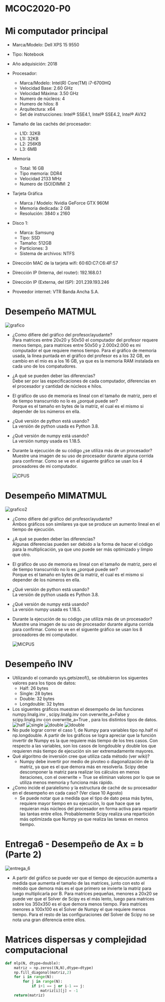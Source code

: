 # MCOC2020-P0

# Mi computador principal

* Marca/Modelo: Dell XPS 15 9550

* Tipo: Notebook

* Año adquisición: 2018

* Procesador: 
  - Marca/Modelo: Intel(R) Core(TM) i7-6700HQ
  - Velocidad Base: 2.60 GHz
  - Velocidad Máxima: 3.50 GHz
  - Numero de núcleos: 4
  - Humero de hilos: 8
  - Arquitectura: x64
  - Set de instrucciones: Intel® SSE4.1, Intel® SSE4.2, Intel® AVX2
  
* Tamaño de las cachés del procesador:
  - L1D: 32KB 
  - L1I: 32KB
  - L2: 256KB
  - L3: 6MB
  
* Memoria
  - Total: 16 GB
  - Tipo memoria: DDR4
  - Velocidad 2133 MHz
  - Numero de (SO)DIMM: 2

* Tarjeta Gráfica
  - Marca / Modelo: Nvidia GeForce GTX 960M
  - Memoria dedicada: 2 GB
  - Resolución: 3840 x 2160

* Disco 1:
  - Marca: Samsung
  - Tipo: SSD
  - Tamaño: 512GB
  - Particiones: 3
  - Sistema de archivos: NTFS

* Dirección MAC de la tarjeta wifi: 60:6D:C7:C6:4F:57

* Dirección IP (Interna, del router): 192.168.0.1

* Dirección IP (Externa, del ISP): 201.239.193.246

* Proveedor internet: VTR Banda Ancha S.A.



# Desempeño MATMUL
![grafico](grafico.png)

* ¿Como difiere del gráfico del profesor/ayudante?  
Para matrices entre 20x20 y 50x50 el computador del profesor requere menos tiempo, para matrices entre 50x50 y 2.000x2.000 es mi computador el que requiere menos tiempo.
Para el gráfico de memoria usada, la línea puntada en el gráfico del profesor es a los 32 GB, en cambio en el mio es a los 16 GB, ya que es la memoria RAM instalada en cada uno de los compatudores.

* ¿A qué se pueden deber las diferencias?  
Debe ser por las especificaciones de cada computador, diferencias en el procesador y cantidad de núcleos e hilos.

* El gráfico de uso de memoria es lineal con el tamaño de matriz, pero el de tiempo transcurrido no lo es ¿porqué puede ser?  
Porque es el tamaño en bytes de la matriz, el cual es el mismo si depender de los números en ella.

* ¿Qué versión de python está usando?  
La versión de python usada es Python 3.8.

* ¿Qué versión de numpy está usando?  
La versión numpy usada es 1.18.5.

* Durante la ejecución de su código ¿se utiliza más de un procesador? Muestre una imagen de su uso de procesador durante alguna corrida para confirmar. 
 Como se ve en el siguente gráfico se usan los 4 proceadores de mi computador.

  ![CPUS](CPUS.PNG)

# Desempeño MIMATMUL
![grafico2](grafico2.png)

* ¿Como difiere del gráfico del profesor/ayudante?  
Ambos gráficos son similares ya que se produce un aumento lineal en el tiempo de ejecución.

* ¿A qué se pueden deber las diferencias?  
Algunas diferencias pueden ser debido a la forma de hacer el código para la multiplicación, ya que uno puede ser más optimizado y limpio que otro.

* El gráfico de uso de memoria es lineal con el tamaño de matriz, pero el de tiempo transcurrido no lo es ¿porqué puede ser?  
Porque es el tamaño en bytes de la matriz, el cual es el mismo si depender de los números en ella.

* ¿Qué versión de python está usando?  
La versión de python usada es Python 3.8.

* ¿Qué versión de numpy está usando?  
La versión numpy usada es 1.18.5.

* Durante la ejecución de su código ¿se utiliza más de un procesador? Muestre una imagen de su uso de procesador durante alguna corrida para confirmar. 
 Como se ve en el siguente gráfico se usan los 8 proceadores de mi computador.

  ![MICPUS](MICPUS.PNG)

# Desempeño INV
* Utilizando el comando sys.getsizeof(), se obtubieron los siguentes valores para los tipos de datos:  
  - Half: 26 bytes  
  - Single: 28 bytes  
  - Double: 32 bytes  
  - Longdouble: 32 bytes  
* Los siguentes gráficos muestran el desempeño de las funciones  numpy.linalg.inv , scipy.linalg.inv con overwrite_a=False y scipy.linalg.inv con overwrite_a=True , para los distintos tipos de datos.  
![half](half.png)
![single](single.png)
![double](double.png)
![ldouble](ldouble.png)  
* No pude lograr correr el caso 1, de Numpy para variables tipo np.half ni np.longdouble. A partir de los gráficos se logra apreciar que la función invertir de Numpy es la que requiere más tiempo de los tres casos. Con respecto a las variables, son los casos de longdouble y double los que requieren más tiempo de ejecución sin ser extremadamente mayores.
* Qué algoritmo de inversión cree que utiliza cada método (ver wiki)?  
  - Numpy debe invertir por medio de pivoteo o diagonalización de la matriz, ya que es el que demora más en resolverla. Scipy debe descomponer la matriz para realizar los cálculos en menos iteraciones, con el overwrite = True se eliminan valores por lo que se utiliza menos memoria y funciona más rápido. 
* ¿Como incide el paralelismo y la estructura de caché de su procesador en el desempeño en cada caso? (Ver clase 10 Agosto)  
  - Se puede notar que a medida que el tipo de dato pesa más bytes, requiere mayor tiempo en su ejecución, lo que hace que se requieran más núcleos del procesador en forma activa para repartir las taréas entre ellos. Probablemente Scipy realiza una repartición más optimizada que Numpy ya que realiza las tareas en menos tiempo.

# Entrega6 - Desempeño de Ax = b (Parte 2)  
![entrega_6](entrega_6.png)  
* A partir del gráfico se puede ver que el tiempo de ejecución aumenta a medida que aumenta el tamaño de las matrices, junto con esto el método que demora más es el que primero se invierte la matriz para luego multiplicarla por B. Para matrices pequeñas, menores a 20x20 se puede ver que el Solver de Scipy es el más lento, luego para matrices sobre los 350x350 es el que demora menos tiempo. Para matrices menores a 100x100 es el Solver de Numpy el que requiere menos tiempo. Para el resto de las configuraciones del Solver de Scipy no se nota una gran diferencia entre ellos.  
  
  
# Matrices dispersas y complejidad computacional  

```python
def mlp(N, dtype=double):                
    matriz = np.zeros((N,N),dtype=dtype)
    np.fill_diagonal(matriz,2)
    for i in range(N):
        for j in range(N):
            if i+1 == j or i-1 == j:
                matriz[i][j] = -1
    return(matriz)
```

